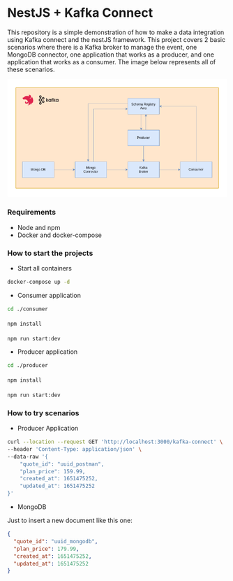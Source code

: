# NestJS + Kafka Connect

This repository is a simple demonstration of how to make a data integration using Kafka connect and the nestJS framework. This project covers 2 basic scenarios where there is a Kafka broker to manage the event, one MongoDB connector, one application that works as a producer, and one application that works as a consumer. The image below represents all of these scenarios.

![scenario](./_images/scenario.png)

### Requirements

- Node and npm
- Docker and docker-compose

### How to start the projects

- Start all containers

```bash
docker-compose up -d
```

- Consumer application

```bash
cd ./consumer

npm install

npm run start:dev
```

- Producer application

```bash
cd ./producer

npm install

npm run start:dev
```

### How to try scenarios

- Producer Application

```bash
curl --location --request GET 'http://localhost:3000/kafka-connect' \
--header 'Content-Type: application/json' \
--data-raw '{
    "quote_id": "uuid_postman",
    "plan_price": 159.99,
    "created_at": 1651475252,
    "updated_at": 1651475252
}'
```

- MongoDB

Just to insert a new document like this one:

```json
{
  "quote_id": "uuid_mongodb",
  "plan_price": 179.99,
  "created_at": 1651475252,
  "updated_at": 1651475252
}
```
